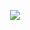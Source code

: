 <p align="center">
  <img 
    src="https://readme-typing-svg.herokuapp.com?font=Fira+Code&weight=500&size=28&pause=1300&color=1F6FEB&center=true&vCenter=true&width=500&lines=👋+Hi+there!+I'm+Jinsu+Shin;" 
  />
</p>
